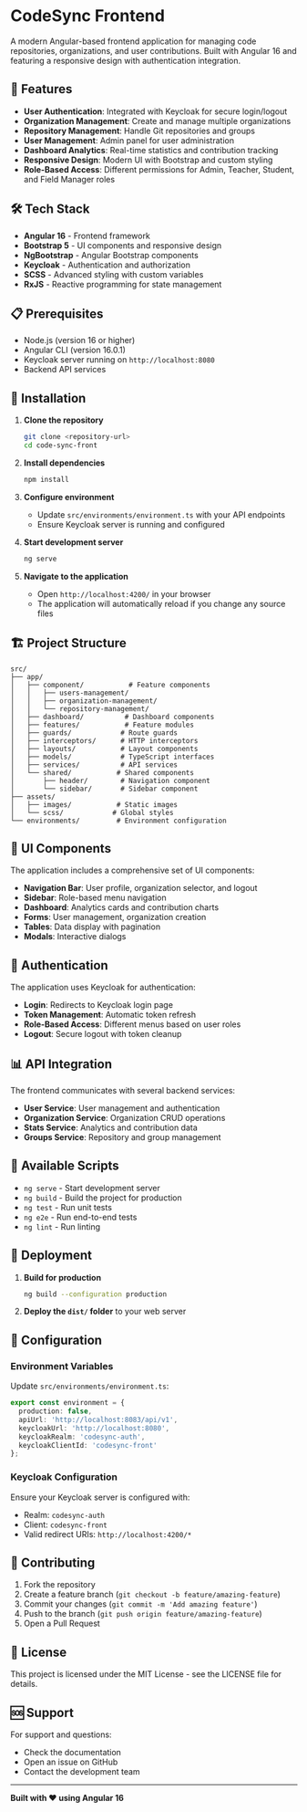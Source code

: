 # CodeSync Frontend

A modern Angular-based frontend application for managing code repositories, organizations, and user contributions. Built with Angular 16 and featuring a responsive design with authentication integration.

## 🚀 Features

- **User Authentication**: Integrated with Keycloak for secure login/logout
- **Organization Management**: Create and manage multiple organizations
- **Repository Management**: Handle Git repositories and groups
- **User Management**: Admin panel for user administration
- **Dashboard Analytics**: Real-time statistics and contribution tracking
- **Responsive Design**: Modern UI with Bootstrap and custom styling
- **Role-Based Access**: Different permissions for Admin, Teacher, Student, and Field Manager roles

## 🛠️ Tech Stack

- **Angular 16** - Frontend framework
- **Bootstrap 5** - UI components and responsive design
- **NgBootstrap** - Angular Bootstrap components
- **Keycloak** - Authentication and authorization
- **SCSS** - Advanced styling with custom variables
- **RxJS** - Reactive programming for state management

## 📋 Prerequisites

- Node.js (version 16 or higher)
- Angular CLI (version 16.0.1)
- Keycloak server running on `http://localhost:8080`
- Backend API services

## 🔧 Installation

1. **Clone the repository**
   ```bash
   git clone <repository-url>
   cd code-sync-front
   ```

2. **Install dependencies**
   ```bash
   npm install
   ```

3. **Configure environment**
   - Update `src/environments/environment.ts` with your API endpoints
   - Ensure Keycloak server is running and configured

4. **Start development server**
   ```bash
   ng serve
   ```

5. **Navigate to the application**
   - Open `http://localhost:4200/` in your browser
   - The application will automatically reload if you change any source files

## 🏗️ Project Structure

```
src/
├── app/
│   ├── component/           # Feature components
│   │   ├── users-management/
│   │   ├── organization-management/
│   │   └── repository-management/
│   ├── dashboard/          # Dashboard components
│   ├── features/           # Feature modules
│   ├── guards/            # Route guards
│   ├── interceptors/      # HTTP interceptors
│   ├── layouts/           # Layout components
│   ├── models/            # TypeScript interfaces
│   ├── services/          # API services
│   └── shared/           # Shared components
│       ├── header/        # Navigation component
│       └── sidebar/       # Sidebar component
├── assets/
│   ├── images/           # Static images
│   └── scss/            # Global styles
└── environments/         # Environment configuration
```

## 🎨 UI Components

The application includes a comprehensive set of UI components:

- **Navigation Bar**: User profile, organization selector, and logout
- **Sidebar**: Role-based menu navigation
- **Dashboard**: Analytics cards and contribution charts
- **Forms**: User management, organization creation
- **Tables**: Data display with pagination
- **Modals**: Interactive dialogs

## 🔐 Authentication

The application uses Keycloak for authentication:

- **Login**: Redirects to Keycloak login page
- **Token Management**: Automatic token refresh
- **Role-Based Access**: Different menus based on user roles
- **Logout**: Secure logout with token cleanup

## 📊 API Integration

The frontend communicates with several backend services:

- **User Service**: User management and authentication
- **Organization Service**: Organization CRUD operations
- **Stats Service**: Analytics and contribution data
- **Groups Service**: Repository and group management

## 🎯 Available Scripts

- `ng serve` - Start development server
- `ng build` - Build the project for production
- `ng test` - Run unit tests
- `ng e2e` - Run end-to-end tests
- `ng lint` - Run linting

## 🚀 Deployment

1. **Build for production**
   ```bash
   ng build --configuration production
   ```

2. **Deploy the `dist/` folder** to your web server

## 🔧 Configuration

### Environment Variables

Update `src/environments/environment.ts`:

```typescript
export const environment = {
  production: false,
  apiUrl: 'http://localhost:8083/api/v1',
  keycloakUrl: 'http://localhost:8080',
  keycloakRealm: 'codesync-auth',
  keycloakClientId: 'codesync-front'
};
```

### Keycloak Configuration

Ensure your Keycloak server is configured with:
- Realm: `codesync-auth`
- Client: `codesync-front`
- Valid redirect URIs: `http://localhost:4200/*`

## 🤝 Contributing

1. Fork the repository
2. Create a feature branch (`git checkout -b feature/amazing-feature`)
3. Commit your changes (`git commit -m 'Add amazing feature'`)
4. Push to the branch (`git push origin feature/amazing-feature`)
5. Open a Pull Request

## 📝 License

This project is licensed under the MIT License - see the LICENSE file for details.

## 🆘 Support

For support and questions:
- Check the documentation
- Open an issue on GitHub
- Contact the development team

---

**Built with ❤️ using Angular 16**

